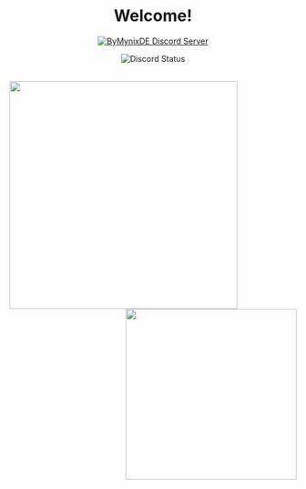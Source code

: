 <p>
  <h1 align="center"><b>Welcome!</b></h1>
</p>
<p align="center">
    <a href="https://dsc.gg/bymynixde"><img alt="ByMynixDE Discord Server" src="https://img.shields.io/discord/1043508603191042048?label=Discord&logo=Discord"></a> 
</p>
<p align="center">
<img alt="Discord Status" src="https://discord.c99.nl/widget/theme-3/852594580033110024.png" />
</p>
<br>
<a>
  <img align="left" width="400" src="https://github-readme-stats-sigma-five.vercel.app/api?username=ByMynix&show_icons=true&hide_border=true&theme=tokyonight">
  <img align="right" width="300" src="https://github-readme-stats-sigma-five.vercel.app/api/top-langs/?username=ByMynix&hide_border=true&theme=tokyonight&layout=compact&hide=batchfile">
</a>
<br>
